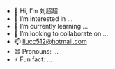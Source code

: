 - 👋 Hi, I’m 刘超超
- 👀 I’m interested in ...
- 🌱 I’m currently learning ...
- 💞️ I’m looking to collaborate on ...
- 📫 liucc512@hotmail.com
- 😄 Pronouns: ...
- ⚡ Fun fact: ...

<!---
Liucc512/Liucc512 is a ✨ special ✨ repository because its `README.md` (this file) appears on your GitHub profile.
You can click the Preview link to take a look at your changes.
--->
